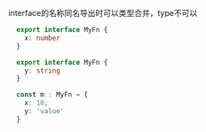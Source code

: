interface的名称同名导出时可以类型合并，type不可以

```ts
  export interface MyFn {
    x: number
  }

  export interface MyFn {
    y: string
  }

  const m : MyFn = {
    x: 10,
    y: 'value'
  }

```